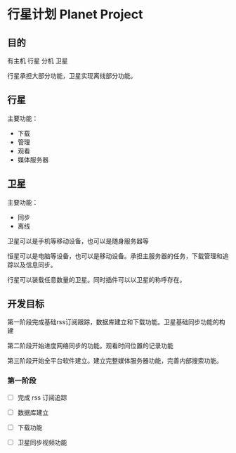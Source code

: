 # 行星计划 Planet Project

## 目的

有主机 行星 分机 卫星

行星承担大部分功能，卫星实现离线部分功能。

## 行星

主要功能：

- 下载
- 管理
- 观看
- 媒体服务器

## 卫星

主要功能：

- 同步
- 离线

 卫星可以是手机等移动设备，也可以是随身服务器等

恒星可以是电脑等设备，也可以是移动设备。承担主服务器的任务，下载管理和追踪以及信息同步。

行星可以装载任意数量的卫星。同时插件可以以卫星的称呼存在。

## 开发目标

第一阶段完成基础rss订阅跟踪，数据库建立和下载功能。卫星基础同步功能的构建

第二阶段开始进度网络同步的功能。观看时间位置的记录功能

第三阶段开始全平台软件建立。建立完整媒体服务器功能，完善内部搜索功能。

### 第一阶段

- [ ] 完成 rss 订阅追踪

- [ ] 数据库建立

- [ ] 下载功能

- [ ] 卫星同步视频功能